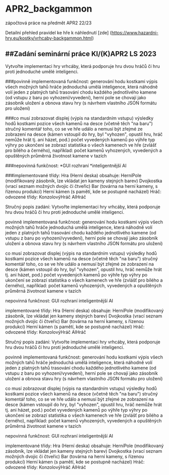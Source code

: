 # APR2_backgammon
zápočtová práce na předmět APR2 22/23

Detailní přehled pravidel ke hře k náhlednutí [zde] (https://www.hazardni-hry.eu/kostky/vrhcaby-backgammon.html)

##Zadání seminární práce KI/(K)APR2 LS 2023
------------------------------------------------------------
Vytvořte implementaci hry vrhcáby, která podporuje hru dvou hráčů či hru proti jednoduché umělé inteligenci.

###povinně implementovaná funkčnost:
     generování hodu kostkami
     výpis všech možných tahů hráče
     jednoduchá umělá inteligence, která náhodně volí jeden z platných tahů
     trasování chodu každého jednotlivého kamene (od vstupu z baru po vyhození/vyvedení), herní pole se chovají jako zásobník
     uložení a obnova stavu hry (s návrhem vlastního JSON formátu pro uložení)

###co musí zobrazovat displej (výpis na standardním vstupu)
     výsledky hodů kostkami
     pozice všech kamenů na desce (včetně těch "na baru")
     stručný komentář toho, co se ve hře událo a nemusí být zřejmé ze zobrazení na desce (kámen vstoupil do hry, byl "vyhozen", opustil hru, hráč nemůže hrát tj. ani házet, pod.)
     počet vyvedených kamenů
     po výhře typ výhry
     po ukončení se zobrazí statistika o všech kamenech ve hře (zvlášť pro bílého a černého), například:
         počet kamenů vyhozených, vyvedených a opuštěných
         průměrná životnost kamene v tazích

###nepovinná funkčnost:
*GUI rozhraní
*inteligentnější AI

###implementované třídy:
Hra (Herní deska)
obsahuje:
        HerníPole (modifikovaný zásobník, lze vkládat jen kameny stejných barev)
        Dvojkostka (vrací seznam možných dvojic či čtveřic)
        Bar (továrna na herní kameny, s řízenou produkcí)
Herní kámen (s pamětí, kde se postupně nacházel)
Hráč:
odvozené třídy:
        KonzolovýHráč
        AIHráč


Stručný popis zadání:
Vytvořte implementaci hry vrhcáby, která podporuje hru dvou hráčů či hru proti jednoduché umělé inteligenci.

povinně implementovaná funkčnost:
     generování hodu kostkami
     výpis všech možných tahů hráče
     jednoduchá umělá inteligence, která náhodně volí jeden z platných tahů
     trasování chodu každého jednotlivého kamene (od vstupu z baru po vyhození/vyvedení), herní pole se chovají jako zásobník
     uložení a obnova stavu hry (s návrhem vlastního JSON formátu pro uložení)

co musí zobrazovat displej (výpis na standardním vstupu)
     výsledky hodů kostkami
     pozice všech kamenů na desce (včetně těch "na baru")
     stručný komentář toho, co se ve hře událo a nemusí být zřejmé ze zobrazení na desce (kámen vstoupil do hry, byl "vyhozen", opustil hru, hráč nemůže hrát tj. ani házet, pod.)
     počet vyvedených kamenů
     po výhře typ výhry
     po ukončení se zobrazí statistika o všech kamenech ve hře (zvlášť pro bílého a černého), například:
         počet kamenů vyhozených, vyvedených a opuštěných
         průměrná životnost kamene v tazích

nepovinná funkčnost:
     GUI rozhraní
     inteligentnější AI

implementované třídy:
Hra (Herní deska)
obsahuje:
        HerníPole (modifikovaný zásobník, lze vkládat jen kameny stejných barev)
        Dvojkostka (vrací seznam možných dvojic či čtveřic)
        Bar (továrna na herní kameny, s řízenou produkcí)
Herní kámen (s pamětí, kde se postupně nacházel)
Hráč:
odvozené třídy:
        KonzolovýHráč
        AIHráč


Stručný popis zadání:
Vytvořte implementaci hry vrhcáby, která podporuje hru dvou hráčů či hru proti jednoduché umělé inteligenci.

povinně implementovaná funkčnost:
     generování hodu kostkami
     výpis všech možných tahů hráče
     jednoduchá umělá inteligence, která náhodně volí jeden z platných tahů
     trasování chodu každého jednotlivého kamene (od vstupu z baru po vyhození/vyvedení), herní pole se chovají jako zásobník
     uložení a obnova stavu hry (s návrhem vlastního JSON formátu pro uložení)

co musí zobrazovat displej (výpis na standardním vstupu)
     výsledky hodů kostkami
     pozice všech kamenů na desce (včetně těch "na baru")
     stručný komentář toho, co se ve hře událo a nemusí být zřejmé ze zobrazení na desce (kámen vstoupil do hry, byl "vyhozen", opustil hru, hráč nemůže hrát tj. ani házet, pod.)
     počet vyvedených kamenů
     po výhře typ výhry
     po ukončení se zobrazí statistika o všech kamenech ve hře (zvlášť pro bílého a černého), například:
         počet kamenů vyhozených, vyvedených a opuštěných
         průměrná životnost kamene v tazích

nepovinná funkčnost:
     GUI rozhraní
     inteligentnější AI

implementované třídy:
Hra (Herní deska)
obsahuje:
        HerníPole (modifikovaný zásobník, lze vkládat jen kameny stejných barev)
        Dvojkostka (vrací seznam možných dvojic či čtveřic)
        Bar (továrna na herní kameny, s řízenou produkcí)
Herní kámen (s pamětí, kde se postupně nacházel)
Hráč:
odvozené třídy:
        KonzolovýHráč
        AIHráč
